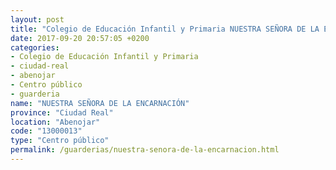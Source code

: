 ```yaml
---
layout: post
title: "Colegio de Educación Infantil y Primaria NUESTRA SEÑORA DE LA ENCARNACIÓN"
date: 2017-09-20 20:57:05 +0200
categories:
- Colegio de Educación Infantil y Primaria
- ciudad-real
- abenojar
- Centro público
- guarderia
name: "NUESTRA SEÑORA DE LA ENCARNACIÓN"
province: "Ciudad Real"
location: "Abenojar"
code: "13000013"
type: "Centro público"
permalink: /guarderias/nuestra-senora-de-la-encarnacion.html
---
```

